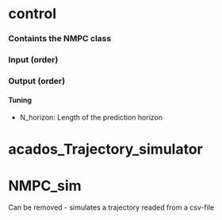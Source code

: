 # control
### Containts the NMPC class

### Input (order)


### Output (order)


#### Tuning
- N_horizon: Length of the prediction horizon




# acados_Trajectory_simulator



# NMPC_sim

Can be removed - simulates a trajectory readed from a csv-file
